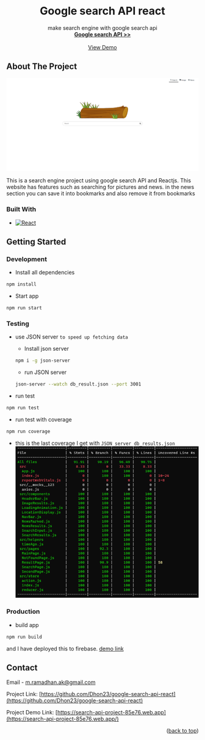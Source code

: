 <br />
<div align="center">

<h1 align="center">Google search API react</h1>

  <p align="center">
    make search engine with google search api
    <br />
    <a href="https://rapidapi.com/apigeek/api/google-search3"><strong>Google search API >></strong></a>
    <br />
    <br />
    <a href="https://search-api-project-85e76.web.app">View Demo</a>
  </p>
</div>

## About The Project

[![product-screenshot]](https://search-api-project-85e76.web.app/m)

This is a search engine project using google search API and Reactjs. This website has features such as searching for pictures and news. in the news section you can save it into bookmarks and also remove it from bookmarks

### Built With

- [![React][react.js]][react-url]

## Getting Started

### Development

- Install all dependencies

```sh
npm install
```

- Start app

```sh
npm run start
```

### Testing

- use JSON server `to speed up fetching data`

  - Install json server

  ```sh
  npm i -g json-server
  ```

  - run JSON server

  ```sh
  json-server --watch db_result.json --port 3001
  ```

- run test

```sh
npm run test
```

- run test with coverage

```sh
npm run coverage
```

- this is the last coverage I get with `JSON server db_results.json`
  ![test-coverage]

### Production

- build app

```sh
npm run build
```

and I have deployed this to firebase. <a href="https://search-api-project-85e76.web.app">demo link</a>


## Contact

Email - [m.ramadhan.ak@gmail.com](https://gmail:m.ramadhan.ak@gmail.com)

Project Link: [https://github.com/Dhon23/google-search-api-react](https://github.com/Dhon23/google-search-api-react)

Project Demo Link: [https://search-api-project-85e76.web.app](https://search-api-project-85e76.web.app/)

<p align="right">(<a href="#readme-top">back to top</a>)</p>

[linkedin-shield]: https://img.shields.io/badge/-LinkedIn-black.svg?style=for-the-badge&logo=linkedin&colorB=555
[linkedin-url]: https://linkedin.com/in/linkedin_username
[product-screenshot]: images/landing-page.png
[test-coverage]: images/test-coverage.png
[react.js]: https://img.shields.io/badge/React-20232A?style=for-the-badge&logo=react&logoColor=61DAFB
[react-url]: https://reactjs.org/

